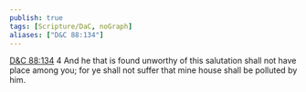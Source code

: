 ```yaml
---
publish: true
tags: [Scripture/DaC, noGraph]
aliases: ["D&C 88:134"]
---
```

[D&C 88:134](https://churchofjesuschrist.org/study/scriptures/dc-testament/dc/88?lang=eng&id=p134#p134) 4 And he that is found unworthy of this salutation shall not have place among you; for ye shall not suffer that mine house shall be polluted by him.
